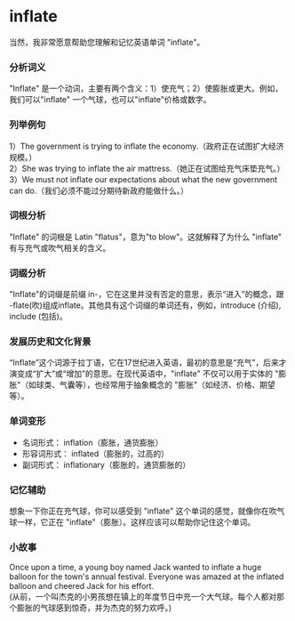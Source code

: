 # inflate

当然，我非常愿意帮助您理解和记忆英语单词 "inflate"。

  

### 分析词义

  

"Inflate" 是一个动词，主要有两个含义：1）使充气；2）使膨胀或更大。例如，我们可以"inflate" 一个气球，也可以"inflate"价格或数字。

  

### 列举例句

  

1）The government is trying to inflate the economy.（政府正在试图扩大经济规模。）  
2）She was trying to inflate the air mattress.（她正在试图给充气床垫充气。）  
3）We must not inflate our expectations about what the new government can do.（我们必须不能过分期待新政府能做什么。）

  

### 词根分析

  

"Inflate" 的词根是 Latin "flatus"，意为"to blow"。这就解释了为什么 "inflate" 有与充气或吹气相关的含义。

  

### 词缀分析

  

"Inflate"的词缀是前缀 in-，它在这里并没有否定的意思，表示“进入”的概念，跟 -flate(吹)组成inflate。其他具有这个词缀的单词还有，例如，introduce (介绍), include (包括)。

  

### 发展历史和文化背景

  

“Inflate”这个词源于拉丁语，它在17世纪进入英语，最初的意思是“充气”，后来才演变成“扩大”或“增加”的意思。在现代英语中，"inflate" 不仅可以用于实体的 "膨胀"（如球类、气囊等），也经常用于抽象概念的 "膨胀"（如经济、价格、期望等）。

  

### 单词变形

  

*   名词形式： inflation（膨胀，通货膨胀）
*   形容词形式： inflated（膨胀的，过高的）
*   副词形式： inflationary（膨胀的，通货膨胀的）

  

### 记忆辅助

  

想象一下你正在充气球，你可以感受到 "inflate" 这个单词的感觉，就像你在吹气球一样，它正在 "inflate"（膨胀）。这样应该可以帮助你记住这个单词。

  

### 小故事

  

Once upon a time, a young boy named Jack wanted to inflate a huge balloon for the town's annual festival. Everyone was amazed at the inflated balloon and cheered Jack for his effort.  
(从前，一个叫杰克的小男孩想在镇上的年度节日中充一个大气球。每个人都对那个膨胀的气球感到惊奇，并为杰克的努力欢呼。)
